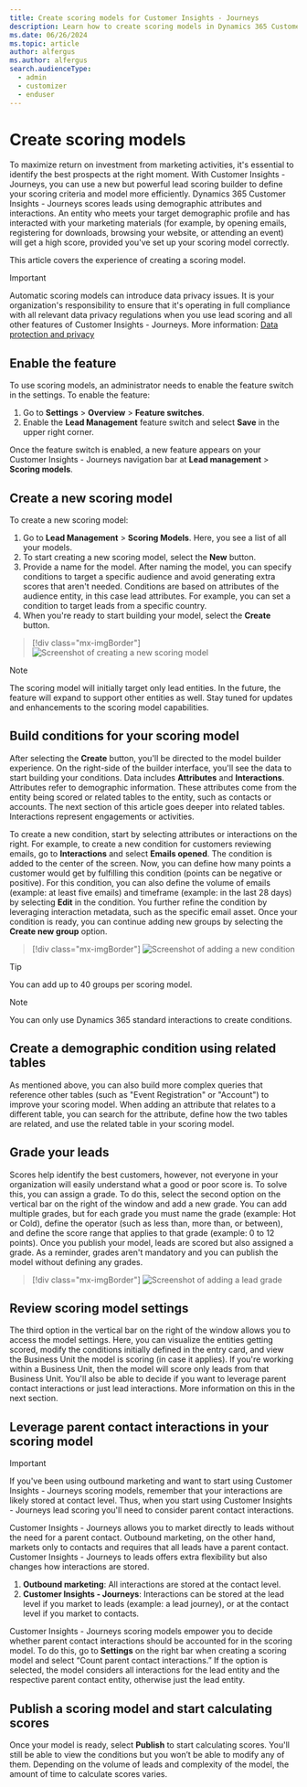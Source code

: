 ```yaml
---
title: Create scoring models for Customer Insights - Journeys
description: Learn how to create scoring models in Dynamics 365 Customer Insights - Journeys.
ms.date: 06/26/2024
ms.topic: article
author: alfergus
ms.author: alfergus
search.audienceType: 
  - admin
  - customizer
  - enduser
---
```


# Create scoring models

To maximize return on investment from marketing activities, it's essential to identify the best prospects at the right moment. With Customer Insights - Journeys, you can use a new but powerful lead scoring builder to define your scoring criteria and model more efficiently. Dynamics 365 Customer Insights - Journeys scores leads using demographic attributes and interactions. An entity who meets your target demographic profile and has interacted with your marketing materials (for example, by opening emails, registering for downloads, browsing your website, or attending an event) will get a high score, provided you've set up your scoring model correctly.  

This article covers the experience of creating a scoring model.

> [!IMPORTANT]
> Automatic scoring models can introduce data privacy issues. It is your organization's responsibility to ensure that it's operating in full compliance with all relevant data privacy regulations when you use lead scoring and all other features of Customer Insights - Journeys. More information: [Data protection and privacy](privacy.md)  

## Enable the feature

To use scoring models, an administrator needs to enable the feature switch in the settings. To enable the feature:
1. Go to **Settings** > **Overview** > **Feature switches**.
1. Enable the **Lead Management** feature switch and select **Save** in the upper right corner.

Once the feature switch is enabled, a new feature appears on your Customer Insights - Journeys navigation bar at **Lead management** > **Scoring models**.

## Create a new scoring model

To create a new scoring model:
1. Go to **Lead Management** > **Scoring Models**. Here, you see a list of all your models.
1. To start creating a new scoring model, select the **New** button.
1. Provide a name for the model. After naming the model, you can specify conditions to target a specific audience and avoid generating extra scores that aren't needed. Conditions are based on attributes of the audience entity, in this case lead attributes. For example, you can set a condition to target leads from a specific country.
1. When you're ready to start building your model, select the **Create** button.

> [!div class="mx-imgBorder"]
> ![Screenshot of creating a new scoring model](media/real-time-marketing-create-new-scoring-model.png "Screenshot of creating a new scoring model")

> [!NOTE]
> The scoring model will initially target only lead entities. In the future, the feature will expand to support other entities as well. Stay tuned for updates and enhancements to the scoring model capabilities.

## Build conditions for your scoring model

After selecting the **Create** button, you'll be directed to the model builder experience. On the right-side of the builder interface, you'll see the data to start building your conditions. Data includes **Attributes** and **Interactions**. Attributes refer to demographic information. These attributes come from the entity being scored or related tables to the entity, such as contacts or accounts. The next section of this article goes deeper into related tables. Interactions represent engagements or activities.

To create a new condition, start by selecting attributes or interactions on the right. For example, to create a new condition for customers reviewing emails, go to **Interactions** and select **Emails opened**. The condition is added to the center of the screen. Now, you can define how many points a customer would get by fulfilling this condition (points can be negative or positive). For this condition, you can also define the volume of emails (example: at least five emails) and timeframe (example: in the last 28 days) by selecting **Edit** in the condition. You further refine the condition by leveraging interaction metadata, such as the specific email asset. Once your condition is ready, you can continue adding new groups by selecting the **Create new group** option.

> [!div class="mx-imgBorder"]
> ![Screenshot of adding a new condition](media/real-time-marketing-add-new-condition.png "Screenshot of adding a new condition")

> [!TIP]
> You can add up to 40 groups per scoring model.

> [!NOTE]
> You can only use Dynamics 365 standard interactions to create conditions.

## Create a demographic condition using related tables

As mentioned above, you can also build more complex queries that reference other tables (such as "Event Registration" or "Account") to improve your scoring model. When adding an attribute that relates to a different table, you can search for the attribute, define how the two tables are related, and use the related table in your scoring model.

## Grade your leads

Scores help identify the best customers, however, not everyone in your organization will easily understand what a good or poor score is. To solve this, you can assign a grade. To do this, select the second option on the vertical bar on the right of the window and add a new grade. You can add multiple grades, but for each grade you must name the grade (example: Hot or Cold), define the operator (such as less than, more than, or between), and define the score range that applies to that grade (example: 0 to 12 points). Once you publish your model, leads are scored but also assigned a grade. As a reminder, grades aren't mandatory and you can publish the model without defining any grades.

> [!div class="mx-imgBorder"]
> ![Screenshot of adding a lead grade](media/real-time-marketing-lead-grading.png "Screenshot of adding a lead grade")

## Review scoring model settings

The third option in the vertical bar on the right of the window allows you to access the model settings. Here, you can visualize the entities getting scored, modify the conditions initially defined in the entry card, and view the Business Unit the model is scoring (in case it applies). If you're working within a Business Unit, then the model will score only leads from that Business Unit. You'll also be able to decide if you want to leverage parent contact interactions or just lead interactions. More information on this in the next section.

## Leverage parent contact interactions in your scoring model

> [!IMPORTANT]
> If you've been using outbound marketing and want to start using Customer Insights - Journeys scoring models, remember that your interactions are likely stored at contact level. Thus, when you start using Customer Insights - Journeys lead scoring you'll need to consider parent contact interactions.

Customer Insights - Journeys allows you to market directly to leads without the need for a parent contact. Outbound marketing, on the other hand, markets only to contacts and requires that all leads have a parent contact. Customer Insights - Journeys to leads offers extra flexibility but also changes how interactions are stored.
1. **Outbound marketing**: All interactions are stored at the contact level.
1. **Customer Insights - Journeys**: Interactions can be stored at the lead level if you market to leads (example: a lead journey), or at the contact level if you market to contacts.

Customer Insights - Journeys scoring models empower you to decide whether parent contact interactions should be accounted for in the scoring model. To do this, go to **Settings** on the right bar when creating a scoring model and select “Count parent contact interactions.” If the option is selected, the model considers all interactions for the lead entity and the respective parent contact entity, otherwise just the lead entity.

## Publish a scoring model and start calculating scores

Once your model is ready, select **Publish** to start calculating scores. You'll still be able to view the conditions but you won’t be able to modify any of them. Depending on the volume of leads and complexity of the model, the amount of time to calculate scores varies.